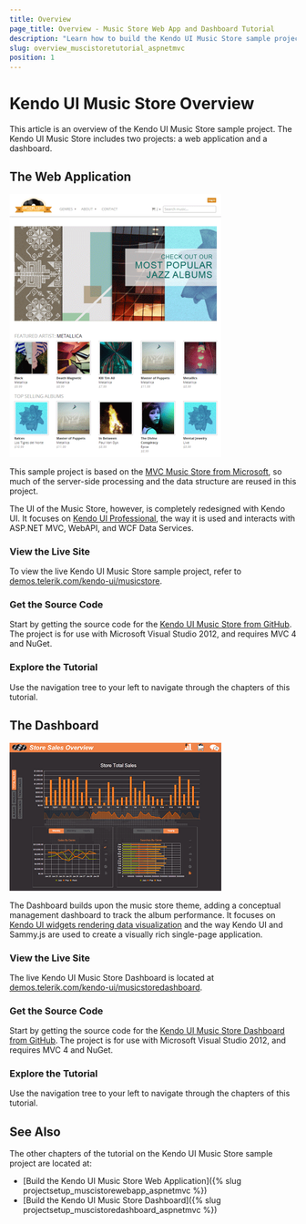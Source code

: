 ```yaml
---
title: Overview
page_title: Overview - Music Store Web App and Dashboard Tutorial
description: "Learn how to build the Kendo UI Music Store sample project by using Telerik UI for ASP.NET MVC."
slug: overview_muscistoretutorial_aspnetmvc
position: 1
---
```


# Kendo UI Music Store Overview

This article is an overview of the Kendo UI Music Store sample project. The Kendo UI Music Store includes two projects: a web application and a dashboard.

## The Web Application

![{{ site.product_short }} The final look of the Kendo UI Music Store web application](images/kendo-music-store-intro-web-screenshot.png)

This sample project is based on the [MVC Music Store from Microsoft](https://archive.codeplex.com/?p=mvcmusicstore), so much of the server-side processing and the data structure are reused in this project.

The UI of the Music Store, however, is completely redesigned with Kendo UI. It focuses on [Kendo UI Professional](https://www.telerik.com/kendo-ui), the way it is used and interacts with ASP.NET MVC, WebAPI, and WCF Data Services.

### View the Live Site

To view the live Kendo UI Music Store sample project, refer to [demos.telerik.com/kendo-ui/musicstore](https://demos.telerik.com/kendo-ui/musicstore).

### Get the Source Code

Start by getting the source code for the [Kendo UI Music Store from GitHub](https://www.github.com/telerik/kendo-music-store). The project is for use with Microsoft Visual Studio 2012, and requires MVC 4 and NuGet.

### Explore the Tutorial

Use the navigation tree to your left to navigate through the chapters of this tutorial.

## The Dashboard

![{{ site.product_short }} The final look of the Kendo UI Music Store Dashboard](images/kendo-music-store-intro-dashboard-screenshot.png)

The Dashboard builds upon the music store theme, adding a conceptual management dashboard to track the album performance. It focuses on [Kendo UI widgets rendering data visualization](https://www.telerik.com/kendo-ui) and the way Kendo UI and Sammy.js are used to create a visually rich single-page application.

### View the Live Site

The live Kendo UI Music Store Dashboard is located at [demos.telerik.com/kendo-ui/musicstoredashboard](https://demos.telerik.com/kendo-ui/musicstoredashboard).

### Get the Source Code

Start by getting the source code for the [Kendo UI Music Store Dashboard from GitHub](https://www.github.com/telerik/kendo-music-store-dashboard). The project is for use with Microsoft Visual Studio 2012, and requires MVC 4 and NuGet.

### Explore the Tutorial

Use the navigation tree to your left to navigate through the chapters of this tutorial.

## See Also

The other chapters of the tutorial on the Kendo UI Music Store sample project are located at:

* [Build the Kendo UI Music Store Web Application]({% slug projectsetup_muscistorewebapp_aspnetmvc %})
* [Build the Kendo UI Music Store Dashboard]({% slug projectsetup_muscistoredashboard_aspnetmvc %})
